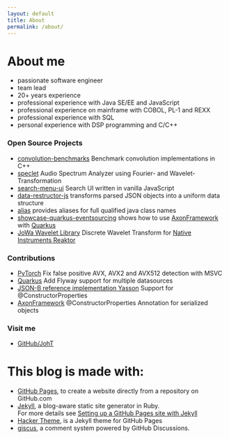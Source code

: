 ```yaml
---
layout: default
title: About
permalink: /about/
---
```


# About me
- passionate software engineer
- team lead
- 20+ years experience
- professional experience with Java SE/EE and JavaScript 
- professional experience on mainframe with COBOL, PL-1 and REXX
- professional experience with SQL
- personal experience with DSP programming and C/C++

### Open Source Projects
- [convolution-benchmarks](https://github.com/JohT/convolution-benchmarks) Benchmark convolution implementations in C++
- [speclet](https://github.com/JohT/speclet) Audio Spectrum Analyzer using Fourier- and Wavelet-Transformation
- [search-menu-ui](https://github.com/JohT/search-menu-ui) Search UI written in vanilla JavaScript
- [data-restructor-js](https://github.com/JohT/data-restructor-js) transforms parsed JSON objects into a uniform data structure
- [alias](https://github.com/JohT/alias) provides aliases for full qualified java class names
- [showcase-quarkus-eventsourcing](https://github.com/JohT/showcase-quarkus-eventsourcing) shows how to use [AxonFramework](https://axoniq.io) with [Quarkus](https://quarkus.io)
- [JoWa Wavelet Library](https://www.native-instruments.com/en/reaktor-community/reaktor-user-library/entry/show/11541/) Discrete Wavelet Transform for [Native Instruments Reaktor](https://www.native-instruments.com/de/products/komplete/synths/reaktor-6/)

### Contributions
- [PyTorch](https://github.com/pytorch/pytorch/pull/82554) Fix false positive AVX, AVX2 and AVX512 detection with MSVC
- [Quarkus](https://github.com/quarkusio/quarkus/pull/3521) Add Flyway support for multiple datasources
- [JSON-B reference implementation Yasson](https://github.com/eclipse-ee4j/yasson/pull/224) Support for @ConstructorProperties
- [AxonFramework](https://github.com/AxonFramework/AxonFramework/pull/1163) @ConstructorProperties Annotation for serialized objects

### Visit me
- [GitHub/JohT](https://github.com/joht)

# This blog is made with:
- [GitHub Pages](https://docs.github.com/en/pages), to create a website directly from a repository on GitHub.com
- [Jekyll](https://jekyllrb.com), a blog-aware static site generator in Ruby.   
For more details see [Setting up a GitHub Pages site with Jekyll](https://docs.github.com/en/pages/setting-up-a-github-pages-site-with-jekyll)
- [Hacker Theme](https://github.com/pages-themes/hacker), is a Jekyll theme for GitHub Pages
- [giscus](https://giscus.app), a comment system powered by GitHub Discussions.